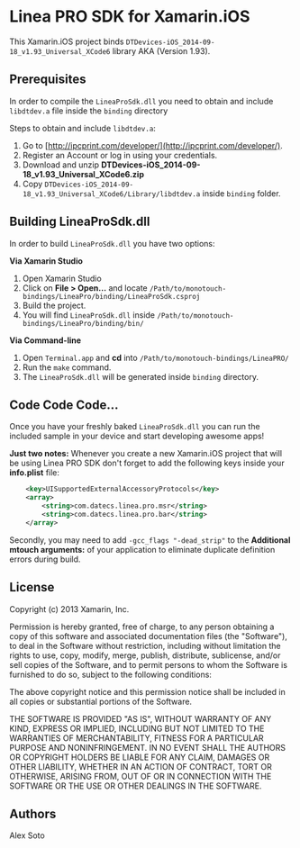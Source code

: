 Linea PRO SDK for Xamarin.iOS
=============================

This Xamarin.iOS project binds `DTDevices-iOS_2014-09-18_v1.93_Universal_XCode6` library AKA (Version 1.93).

## Prerequisites

In order to compile the `LineaProSdk.dll` you need to obtain and include `libdtdev.a` file inside the `binding` directory

Steps to obtain and include `libdtdev.a`:

1. Go to [http://ipcprint.com/developer/](http://ipcprint.com/developer/).
2. Register an Account or log in using your credentials.
3. Download and unzip **DTDevices-iOS_2014-09-18_v1.93_Universal_XCode6.zip**
4. Copy `DTDevices-iOS_2014-09-18_v1.93_Universal_XCode6/Library/libdtdev.a` inside `binding` folder.

## Building LineaProSdk.dll

In order to build `LineaProSdk.dll` you have two options:

**Via Xamarin Studio**

1. Open Xamarin Studio
2. Click on **File > Open…** and locate `/Path/to/monotouch-bindings/LineaPro/binding/LineaProSdk.csproj`
3. Build the project.
4. You will find `LineaProSdk.dll` inside `/Path/to/monotouch-bindings/LineaPro/binding/bin/`

**Via Command-line**

1. Open `Terminal.app` and **cd** into `/Path/to/monotouch-bindings/LineaPRO/`
2. Run the `make` command.
3. The `LineaProSdk.dll` will be generated inside `binding` directory.

## Code Code Code...

Once you have your freshly baked `LineaProSdk.dll` you can run the included sample in your device and start developing awesome apps!

__Just two notes:__ Whenever you create a new Xamarin.iOS project that will be using Linea PRO SDK don't forget to add the following keys inside your __info.plist__ file:

```xml
	<key>UISupportedExternalAccessoryProtocols</key>
	<array>
		<string>com.datecs.linea.pro.msr</string>
		<string>com.datecs.linea.pro.bar</string>
	</array>
```

Secondly, you may need to add `-gcc_flags "-dead_strip"` to the __Additional mtouch arguments:__ of your application to eliminate duplicate definition errors during build.


## License

Copyright (c) 2013 Xamarin, Inc.

Permission is hereby granted, free of charge, to any person obtaining a copy of this software and associated documentation files (the "Software"), to deal in the Software without restriction, including without limitation the rights to use, copy, modify, merge, publish, distribute, sublicense, and/or sell copies of the Software, and to permit persons to whom the Software is furnished to do so, subject to the following conditions:

The above copyright notice and this permission notice shall be included in all copies or substantial portions of the Software.

THE SOFTWARE IS PROVIDED "AS IS", WITHOUT WARRANTY OF ANY KIND, EXPRESS OR IMPLIED, INCLUDING BUT NOT LIMITED TO THE WARRANTIES OF MERCHANTABILITY, FITNESS FOR A PARTICULAR PURPOSE AND NONINFRINGEMENT. IN NO EVENT SHALL THE AUTHORS OR COPYRIGHT HOLDERS BE LIABLE FOR ANY CLAIM, DAMAGES OR OTHER LIABILITY, WHETHER IN AN ACTION OF CONTRACT, TORT OR OTHERWISE, ARISING FROM, OUT OF OR IN CONNECTION WITH THE SOFTWARE OR THE USE OR OTHER DEALINGS IN THE SOFTWARE.

## Authors

Alex Soto 
